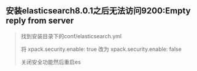 ## 安装elasticsearch8.0.1之后无法访问9200:Empty reply from server

> 找到安装目录下的conf/elasticsearch.yml
>
> 将 xpack.security.enable: true 改为 xpack.security.enable: false
>
> 关闭安全功能然后重启es


